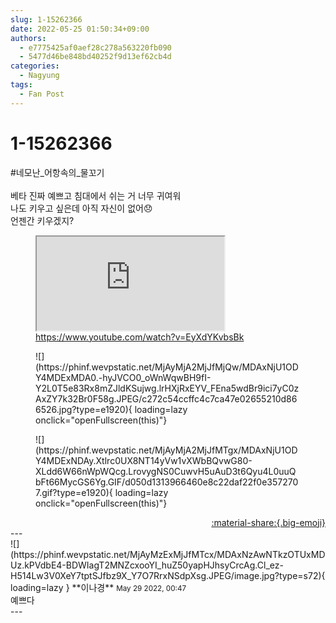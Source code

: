 ```yaml
---
slug: 1-15262366
date: 2022-05-25 01:50:34+09:00
authors:
  - e7775425af0aef28c278a563220fb090
  - 5477d46be848bd40252f9d13ef62cb4d
categories:
  - Nagyung
tags:
  - Fan Post
---
```


# 1-15262366

<div class="post-container" markdown="1">
<div class="content-container md-sidebar__scrollwrap" markdown="1">

\#네모난_어항속의_물꼬기<br><br>베타 진짜 예쁘고 침대에서 쉬는 거 너무 귀여워<br>나도 키우고 싶은데 아직 자신이 없어😞<br>언젠간 키우겠지?<br>

<figure class="snippet" markdown="1">
<iframe src="https://www.youtube.com/embed/EyXdYKvbsBk" title="What is this"></iframe>
<a href="https://www.youtube.com/watch?v=EyXdYKvbsBk">https://www.youtube.com/watch?v=EyXdYKvbsBk</a>
</figure>


<figure markdown="1">
![](https://phinf.wevpstatic.net/MjAyMjA2MjJfMjQw/MDAxNjU1ODY4MDExMDA0.-hyJVCO0_oWnWqwBH9fI-Y2L0T5e83Rx8mZJldKSujwg.lrHXjRxEYV_FEna5wdBr9ici7yC0zAxZY7k32Br0F58g.JPEG/c272c54ccffc4c7ca47e02655210d866526.jpg?type=e1920){ loading=lazy onclick="openFullscreen(this)"}
</figure>

<figure markdown="1">
![](https://phinf.wevpstatic.net/MjAyMjA2MjJfMTgx/MDAxNjU1ODY4MDExNDAy.Xtlrc0UX8NT14yVw1vXWbBQvwG80-XLdd6W66nWpWQcg.LrovygNS0CuwvH5uAuD3t6Qyu4L0uuQbFt66MycGS6Yg.GIF/d050d1313966460e8c22daf22f0e3572707.gif?type=e1920){ loading=lazy onclick="openFullscreen(this)"}
</figure>


</div>
</div>

<div style="text-align: right;" markdown="1">
<a href="https://weverse.io/fromis9/fanpost/1-15262366" style="text-align: right;">:material-share:{.big-emoji}</a>
</div>
---

<div class="comments-container md-sidebar__scrollwrap" markdown="1">
<div class="comment" markdown="1">
<div class='id-container' markdown="1">
![](https://phinf.wevpstatic.net/MjAyMzExMjJfMTcx/MDAxNzAwNTkzOTUxMDUz.kPVdbE4-BDWIagT2MNZcxooYI_huZ50yapHJhsyCrcAg.Cl_ez-H514Lw3V0XeY7tptSJfbz9X_Y7O7RrxNSdpXsg.JPEG/image.jpg?type=s72){ loading=lazy }
**<span class="artist">이나경</span>** <small>May 29 2022, 00:47</small><br>
</div>
<div class='comment-body' markdown="1">
예쁘다
</div>
</div>
</div>
---
